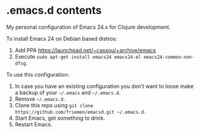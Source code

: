 # .emacs.d contents

My personal configuration of Emacs 24.x for Clojure development.

To install Emacs 24 on Debian based distros:
 1. Add PPA https://launchpad.net/~cassou/+archive/emacs
 1. Execute `sudo apt-get install emacs24 emacs24-el emacs24-common-non-dfsg`.

To use this configuration:
 1. In case you have an existing configuration you don't want to loose make a backup of your `~/.emacs` and `~/.emacs.d`.
 1. Remove `~/.emacs.d`. 
 1. Clone this repo using `git clone https://github.com/friemen/emacsd.git ~/.emacs.d`.
 1. Start Emacs, get something to drink.
 1. Restart Emacs.
